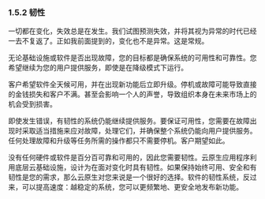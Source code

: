 ### 1.5.2 韧性

一切都在变化，失效总是在发生。我们试图预测失效，并将其视为异常的时代已经一去不复返了。正如我前面提到的，变化也不是异常。这是常规。

无论基础设施或软件是否出现故障，您的目标都是确保系统的可用性和可靠性。您希望继续为您的用户提供服务，即使是在降级模式下运行。

客户希望软件全天候可用，并在出现新功能后立即升级。停机或故障可能导致直接的金钱损失和客户不满。甚至会影响一个人的声誉，导致组织本身在未来市场上的机会受到损害。

即使发生错误，有韧性的系统仍能继续提供服务。要保证可用性，您需要在故障出现时采取适当措施来应对故障，处理它们，并确保整个系统仍能向用户提供服务。任何处理故障和升级等任务所需的操作都只不需要停机。客户期望如此。

没有任何硬件或软件是百分百可靠和可用的，因此您需要韧性。云原生应用程序利用底层云基础设施，设计为在面对变化时具有韧性。如果保持始终可用、安全和有韧性是您的需求，那么云原生对您来说是一个很好的选择。软件的韧性系统，反过来，可以提高速度：越稳定的系统，您可以更频繁地、更安全地发布新功能。
